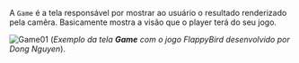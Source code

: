A `Game` é a tela responsável por mostrar ao usuário o resultado renderizado pela camêra. Basicamente mostra a visão que o player terá do seu jogo.

![Game01](https://cdn.discordapp.com/attachments/859440081462493194/859584064902529044/unknown.png)
(*Exemplo da tela __Game__ com o jogo FlappyBird desenvolvido por Dong Nguyen*).